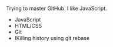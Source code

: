 Trying to master GitHub. I like JavaScript.
* JavaScript
* HTML/CSS
* Git
* IKilling history using git rebase
